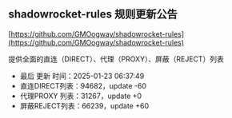 ## shadowrocket-rules 规则更新公告

[https://github.com/GMOogway/shadowrocket-rules](https://github.com/GMOogway/shadowrocket-rules)

提供全面的直连（DIRECT）、代理（PROXY）、屏蔽（REJECT）列表
- 最后 更新 时间：2025-01-23 06:37:49
- 直连DIRECT列表：94682，update -60
- 代理PROXY 列表：31267，update +0
- 屏蔽REJECT列表：66239，update +60